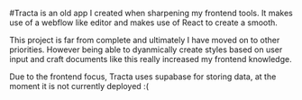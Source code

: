 #Tracta is an old app I created when sharpening my frontend tools.
It makes use of a webflow like editor and makes use of React to create a smooth.

This project is far from complete and ultimately I have moved on to other priorities.
However being able to dyanmically create styles based on user input and craft documents like this really increased my frontend knowledge.

Due to the frontend focus, Tracta uses supabase for storing data, at the moment it is not currently deployed :(
